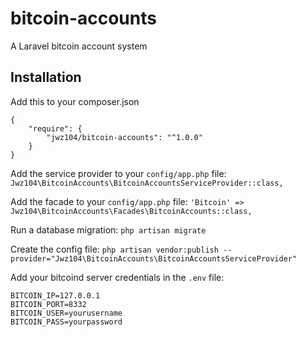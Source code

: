 # bitcoin-accounts
A Laravel bitcoin account system

## Installation

Add this to your composer.json
```
{
    "require": {
        "jwz104/bitcoin-accounts": "^1.0.0"
    }
}
```

Add the service provider to your `config/app.php` file:
`Jwz104\BitcoinAccounts\BitcoinAccountsServiceProvider::class,`

Add the facade to your `config/app.php` file:
`'Bitcoin' => Jwz104\BitcoinAccounts\Facades\BitcoinAccounts::class,`

Run a database migration:
`php artisan migrate`

Create the config file:
`php artisan vendor:publish --provider="Jwz104\BitcoinAccounts\BitcoinAccountsServiceProvider"`

Add your bitcoind server credentials in the `.env` file:
```
BITCOIN_IP=127.0.0.1
BITCOIN_PORT=8332
BITCOIN_USER=yourusername
BITCOIN_PASS=yourpassword
```
